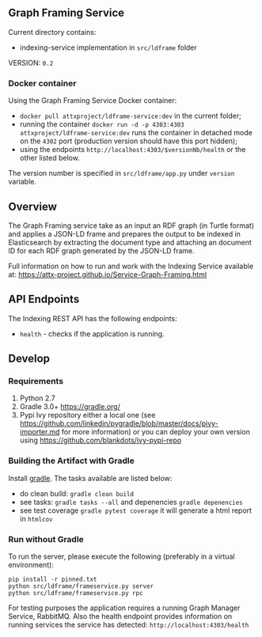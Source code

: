 ## Graph Framing Service

Current directory contains:
* indexing-service implementation in `src/ldframe` folder

VERSION: `0.2`

### Docker container

Using the Graph Framing Service Docker container:
* `docker pull attxproject/ldframe-service:dev` in the current folder;
* running the container `docker run -d -p 4303:4303 attxproject/ldframe-service:dev` runs the container in detached mode on the `4302` port (production version should have this port hidden);
* using the endpoints `http://localhost:4303/$versionNb/health` or the other listed below.

The version number is specified in `src/ldframe/app.py` under `version` variable.

## Overview

The Graph Framing service take as an input an RDF graph (in Turtle format) and applies a JSON-LD frame and prepares the output to be indexed in Elasticsearch by extracting the document type and attaching an document ID for each RDF graph generated by the JSON-LD frame.

Full information on how to run and work with the Indexing Service available at: https://attx-project.github.io/Service-Graph-Framing.html

## API Endpoints

The Indexing REST API has the following endpoints:
* `health` - checks if the application is running.

## Develop

### Requirements
1. Python 2.7
2. Gradle 3.0+ https://gradle.org/
3. Pypi Ivy repository either a local one (see https://github.com/linkedin/pygradle/blob/master/docs/pivy-importer.md for more information) or you can deploy your own version using https://github.com/blankdots/ivy-pypi-repo

### Building the Artifact with Gradle

Install [gradle](https://gradle.org/install). The tasks available are listed below:

* do clean build: `gradle clean build`
* see tasks: `gradle tasks --all` and depenencies `gradle depenencies`
* see test coverage `gradle pytest coverage` it will generate a html report in `htmlcov`

### Run without Gradle

To run the server, please execute the following (preferably in a virtual environment):
```
pip install -r pinned.txt
python src/ldframe/frameservice.py server
python src/ldframe/frameservice.py rpc
```

For testing purposes the application requires a running Graph Manager Service, RabbitMQ. Also the health endpoint provides information on running services the service has detected: `http://localhost:4303/health`
